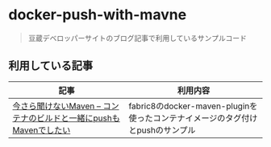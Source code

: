 # docker-push-with-mavne
> 豆蔵デベロッパーサイトのブログ記事で利用しているサンプルコード

## 利用している記事

|記事| 利用内容 |
|---|---|
|[今さら聞けないMaven – コンテナのビルドと一緒にpushもMavenでしたい](https://developer.mamezou-tech.com/blogs/2023/03/02/docker-push-with-mavne/)| fabric8のdocker-maven-pluginを使ったコンテナイメージのタグ付けとpushのサンプル |

